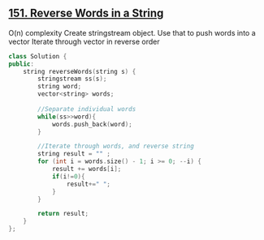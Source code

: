 ## [151. Reverse Words in a String](https://leetcode.com/problems/reverse-words-in-a-string/)

O(n) complexity
Create stringstream object.
Use that to push words into a vector 
Iterate through vector in reverse order

```cpp
class Solution {
public:
    string reverseWords(string s) {
        stringstream ss(s);
        string word;
        vector<string> words;
        
        //Separate individual words 
        while(ss>>word){
            words.push_back(word);
        }

        //Iterate through words, and reverse string
        string result = "" ;
        for (int i = words.size() - 1; i >= 0; --i) {
            result += words[i];
            if(i!=0){
                result+=" ";
            }
        }

        return result;
    }
};
```
